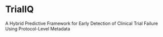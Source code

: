 # TrialIQ
A Hybrid Predictive Framework for Early Detection of Clinical Trial Failure Using Protocol-Level Metadata
